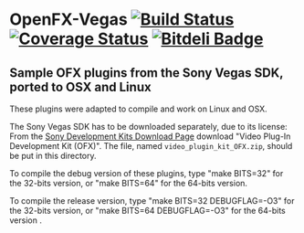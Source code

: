 OpenFX-Vegas [![Build Status](https://api.travis-ci.org/devernay/openfx-vegas.png?branch=master)](https://travis-ci.org/devernay/openfx) [![Coverage Status](https://coveralls.io/repos/devernay/openfx-vegas/badge.png?branch=master)](https://coveralls.io/r/devernay/openfx?branch=master) [![Bitdeli Badge](https://d2weczhvl823v0.cloudfront.net/devernay/openfx-vegas/trend.png)](https://bitdeli.com/free "Bitdeli Badge")
============

Sample OFX plugins from the Sony Vegas SDK, ported to OSX and Linux
-------------------------------------------------------------------

These plugins were adapted to compile and work on Linux and OSX.

The Sony Vegas SDK has to be downloaded separately, due to its license:
From the [Sony Development Kits Download Page](http://www.sonycreativesoftware.com/download/devkits) 
download "Video Plug-In Development Kit (OFX)".
The file, named `video_plugin_kit_OFX.zip`, should be put in this directory.

To compile the debug version of these plugins, type "make BITS=32" for the 32-bits version,
or "make BITS=64" for the 64-bits version.

To compile the release version, type "make BITS=32 DEBUGFLAG=-O3" for the 32-bits version,
or "make BITS=64 DEBUGFLAG=-O3" for the 64-bits version .

